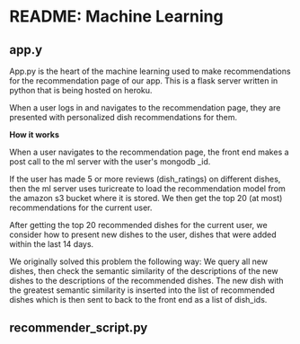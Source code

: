 # README: Machine Learning 

## app.y

App.py is the heart of the machine learning used to make recommendations for the recommendation page of our app. This is a flask server written in python that is being hosted on heroku. 

When a user logs in and navigates to the recommendation page, they are presented with personalized dish recommendations for them. 

**How it works**

When a user navigates to the recommendation page, the front end makes a post call to the ml server with the user's mongodb _id. 

If the user has made 5 or more reviews (dish_ratings) on different dishes, then the ml server uses turicreate to load the recommendation model from the amazon s3 bucket where it is stored. We then get the top 20 (at most) recommendations for the current user. 

After getting the top 20 recommended dishes for the current user, we consider how to present new dishes to the user, dishes that were added within the last 14 days. 

We originally solved this problem the following way: We query all new dishes, then check the semantic similarity of the descriptions of the new dishes to the descriptions of the recommended dishes. The new dish with the greatest semantic similarity is inserted into the list of recommended dishes which is then sent to back to the front end as a list of dish_ids.  


## recommender_script.py



